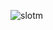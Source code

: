 ![slotm](https://user-images.githubusercontent.com/66109177/229566511-9cfa198e-a188-41d1-a2cb-2c83533bff2a.JPG)
